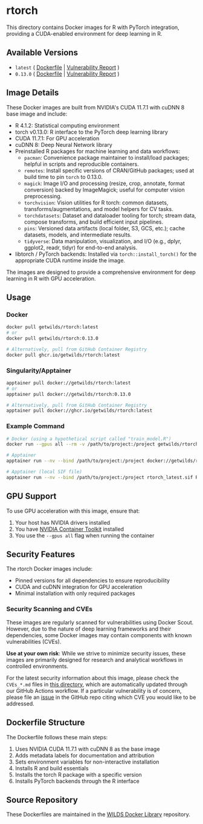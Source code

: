 # rtorch

This directory contains Docker images for R with PyTorch integration, providing a CUDA-enabled environment for deep learning in R.

## Available Versions

- `latest` ( [Dockerfile](https://github.com/getwilds/wilds-docker-library/blob/main/rtorch/Dockerfile_latest) | [Vulnerability Report](https://github.com/getwilds/wilds-docker-library/blob/main/rtorch/CVEs_latest.md) )
- `0.13.0` ( [Dockerfile](https://github.com/getwilds/wilds-docker-library/blob/main/rtorch/Dockerfile_0.13.0) | [Vulnerability Report](https://github.com/getwilds/wilds-docker-library/blob/main/rtorch/CVEs_0.13.0.md) )

## Image Details

These Docker images are built from NVIDIA's CUDA 11.7.1 with cuDNN 8 base image and include:

- R 4.1.2: Statistical computing environment
- torch v0.13.0: R interface to the PyTorch deep learning library
- CUDA 11.7.1: For GPU acceleration
- cuDNN 8: Deep Neural Network library
- Preinstalled R packages for machine learning and data workflows:
    * `pacman`: Convenience package maintainer to install/load packages; helpful in scripts and reproducible containers.
    * `remotes`: Install specific versions of CRAN/GitHub packages; used at build time to pin `torch` to 0.13.0.
    * `magick`: Image I/O and processing (resize, crop, annotate, format conversion) backed by ImageMagick; useful for computer vision preprocessing.
    * `torchvision`: Vision utilities for R torch: common datasets, transforms/augmentations, and model helpers for CV tasks.
    * `torchdatasets`: Dataset and dataloader tooling for torch; stream data, compose transforms, and build efficient input pipelines.
    * `pins`: Versioned data artifacts (local folder, S3, GCS, etc.); cache datasets, models, and intermediate results.
    * `tidyverse`: Data manipulation, visualization, and I/O (e.g., dplyr, ggplot2, readr, tidyr) for end-to-end analysis.
- libtorch / PyTorch backends: Installed via `torch::install_torch()` for the appropriate CUDA runtime inside the image.

The images are designed to provide a comprehensive environment for deep learning in R with GPU acceleration.

## Usage

### Docker

```bash
docker pull getwilds/rtorch:latest
# or
docker pull getwilds/rtorch:0.13.0

# Alternatively, pull from GitHub Container Registry
docker pull ghcr.io/getwilds/rtorch:latest
```

### Singularity/Apptainer

```bash
apptainer pull docker://getwilds/rtorch:latest
# or
apptainer pull docker://getwilds/rtorch:0.13.0

# Alternatively, pull from GitHub Container Registry
apptainer pull docker://ghcr.io/getwilds/rtorch:latest
```

### Example Command

```bash
# Docker (using a hypothetical script called "train_model.R")
docker run --gpus all --rm -v /path/to/project:/project getwilds/rtorch:latest Rscript /project/train_model.R

# Apptainer
apptainer run --nv --bind /path/to/project:/project docker://getwilds/rtorch:latest Rscript /project/train_model.R

# Apptainer (local SIF file)
apptainer run --nv --bind /path/to/project:/project rtorch_latest.sif Rscript /project/train_model.R
```

## GPU Support

To use GPU acceleration with this image, ensure that:

1. Your host has NVIDIA drivers installed
2. You have [NVIDIA Container Toolkit](https://github.com/NVIDIA/nvidia-docker) installed
3. You use the `--gpus all` flag when running the container

## Security Features

The rtorch Docker images include:

- Pinned versions for all dependencies to ensure reproducibility
- CUDA and cuDNN integration for GPU acceleration
- Minimal installation with only required packages

### Security Scanning and CVEs

These images are regularly scanned for vulnerabilities using Docker Scout. However, due to the nature of deep learning frameworks and their dependencies, some Docker images may contain components with known vulnerabilities (CVEs).

**Use at your own risk**: While we strive to minimize security issues, these images are primarily designed for research and analytical workflows in controlled environments.

For the latest security information about this image, please check the `CVEs_*.md` files in [this directory](https://github.com/getwilds/wilds-docker-library/blob/main/rtorch), which are automatically updated through our GitHub Actions workflow. If a particular vulnerability is of concern, please file an [issue](https://github.com/getwilds/wilds-docker-library/issues) in the GitHub repo citing which CVE you would like to be addressed.

## Dockerfile Structure

The Dockerfile follows these main steps:

1. Uses NVIDIA CUDA 11.7.1 with cuDNN 8 as the base image
2. Adds metadata labels for documentation and attribution
3. Sets environment variables for non-interactive installation
4. Installs R and build essentials
5. Installs the torch R package with a specific version
6. Installs PyTorch backends through the R interface

## Source Repository

These Dockerfiles are maintained in the [WILDS Docker Library](https://github.com/getwilds/wilds-docker-library) repository.
